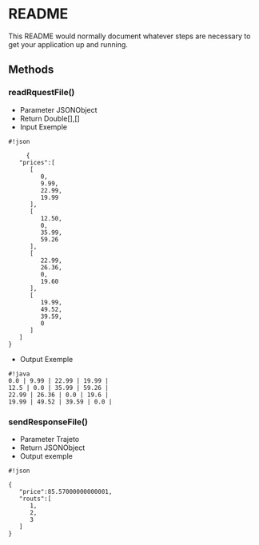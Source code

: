 # README #

This README would normally document whatever steps are necessary to get your application up and running.

## Methods ##

### readRquestFile() ###
* Parameter JSONObject
* Return  Double[],[]
* Input Exemple

```
#!json

     {
   "prices":[
      [
         0,
         9.99,
         22.99,
         19.99
      ],
      [
         12.50,
         0,
         35.99,
         59.26
      ],
      [
         22.99,
         26.36,
         0,
         19.60
      ],
      [
         19.99,
         49.52,
         39.59,
         0
      ]
   ]
}
```

* Output Exemple

```
#!java
0.0 | 9.99 | 22.99 | 19.99 | 
12.5 | 0.0 | 35.99 | 59.26 | 
22.99 | 26.36 | 0.0 | 19.6 | 
19.99 | 49.52 | 39.59 | 0.0 | 
```


### sendResponseFile() ###
* Parameter Trajeto
* Return JSONObject
* Output exemple

```
#!json

{
   "price":85.57000000000001,
   "routs":[
      1,
      2,
      3
   ]
}
```